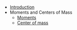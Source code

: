 * [Introduction](README.md)
* Moments and Centers of Mass
    * [Moments](moments-and-centers-of-mass/moments.md)
    * [Center of mass](moments-and-centers-of-mass/center-of-mass.md)

